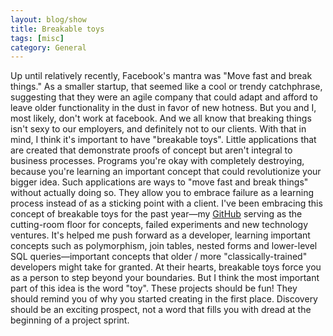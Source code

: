 ```yaml
---
layout: blog/show
title: Breakable toys
tags: [misc]
category: General
---
```


Up until relatively recently, Facebook's mantra was "Move fast and break things." As a smaller startup, that seemed like a cool or trendy catchphrase, suggesting that they were an agile company that could adapt and afford to leave older functionality in the dust in favor of new hotness. But you and I, most likely, don't work at facebook. And we all know that breaking things isn't sexy to our employers, and definitely not to our clients.  With that in mind, I think it's important to have "breakable toys". Little applications that are created that demonstrate proofs of concept but aren't integral to business processes. Programs you're okay with completely destroying, because you're learning an important concept that could revolutionize your bigger idea. Such applications are ways to "move fast and break things" without actually doing so. They allow you to embrace failure as a learning process instead of as a sticking point with a client. I've been embracing this concept of breakable toys for the past year—my [GitHub](https://github.com/dstrunk) serving as the cutting-room floor for concepts, failed experiments and new technology ventures. It's helped me push forward as a developer, learning important concepts such as polymorphism, join tables, nested forms and lower-level SQL queries—important concepts that older / more "classically-trained" developers might take for granted. At their hearts, breakable toys force you as a person to step beyond your boundaries. But I think the most important part of this idea is the word "toy". These projects should be fun! They should remind you of why you started creating in the first place. Discovery should be an exciting prospect, not a word that fills you with dread at the beginning of a project sprint.
